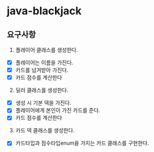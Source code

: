 # java-blackjack

## 요구사항
1. 플레이어 클래스를 생성한다.
- [X] 플레이어는 이름을 가진다.
- [X] 카드를 넘겨받아 가진다.
- [X] 카드 점수를 계산한다

2. 딜러 클래스를 생성한다.
- [X] 생성 시 기본 덱을 가진다.
- [X] 플레이어에게 본인이 가진 카드를 준다.
- [X] 카드 점수를 계산한다

3. 카드 덱 클래스를 생성한다.
- [X] 카드타입과 점수타입enum을 가지는 카드 클래스를 구현한다.
